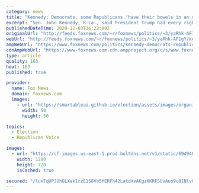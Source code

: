```yaml
---
category: news
title: "Kennedy: Democrats, some Republicans 'have their bowels in an uproar' over Trump not conceding"
excerpt: "Sen. John Kennedy, R-La., said President Trump had every right to contest the results of the 2020 election in an appearance on \"America's Newsroom.\""
publishedDateTime: 2020-12-03T16:22:09Z
originalUrl: "http://feeds.foxnews.com/~r/foxnews/politics/~3/yaRhk-AF1gY/kennedy-democrats-republicans-bowels-uproar-election"
webUrl: "http://feeds.foxnews.com/~r/foxnews/politics/~3/yaRhk-AF1gY/kennedy-democrats-republicans-bowels-uproar-election"
ampWebUrl: "https://www.foxnews.com/politics/kennedy-democrats-republicans-bowels-uproar-election.amp"
cdnAmpWebUrl: "https://www-foxnews-com.cdn.ampproject.org/c/s/www.foxnews.com/politics/kennedy-democrats-republicans-bowels-uproar-election.amp"
type: article
quality: 163
heat: 163
published: true

provider:
  name: Fox News
  domain: foxnews.com
  images:
    - url: "https://smartableai.github.io/election/assets/images/organizations/foxnews.com-50x50.jpg"
      width: 50
      height: 50

topics:
  - Election
  - Republican Voice

images:
  - url: "https://cf-images.us-east-1.prod.boltdns.net/v1/static/694940094001/1b3666d9-d0ce-4a8a-ac95-d2970fd93791/468e9eed-4dd8-4fcf-a499-59cddc9b2507/1280x720/match/image.jpg"
    width: 1280
    height: 720
    isCached: true

secured: "/luxTqUPJUhGLXekIrzE158Vo5YERFh42LatdXvAKgzKKRFSUvAuo9c8INlvGhYc7yOxfe27l4+ihz+sL/lg7Ol+FS2Mi0o+JG7fMpdBHOhhTULemm7IKmBU4qXBE/Vs3+RoHm57ytBGBni8K9J5++oELw7xFuGuwvulmzEFL2XNbbos3eTaasoTtGrTJ9CFm70+tu20pvrLHT0Ijg/bqPBLWvvtf9zukbbN3UKsW5HH4O08MEz1bek2rR00sqRr35atqGLaPGTAYeolLulblfBLTxfDG8FbJZo/RTh2vmMocTR4QPxcEzg3UzxLY85/89Mwmy3yUB4+Ea7rzD8S1bahy5iI+0PIWZ1ici0I1VI=;EKzgjLMuTmGR3k8IVFALsA=="
---
```


